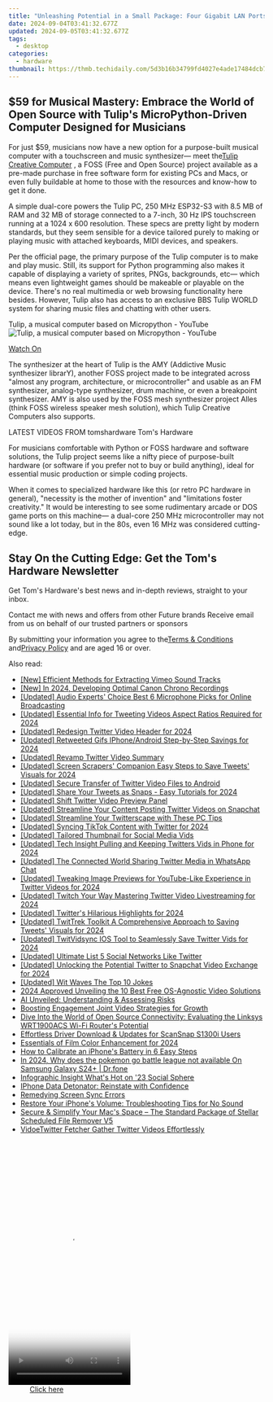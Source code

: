 ```yaml
---
title: "Unleashing Potential in a Small Package: Four Gigabit LAN Ports Complement the Intel Raptor CPU Inside Energy-Efficient MSI's MS-C90"
date: 2024-09-04T03:41:32.677Z
updated: 2024-09-05T03:41:32.677Z
tags:
  - desktop
categories:
  - hardware
thumbnail: https://thmb.techidaily.com/5d3b16b34799fd4027e4ade17484dcb7de0969abd15218a509c4db117b716df9.jpg
---
```


## $59 for Musical Mastery: Embrace the World of Open Source with Tulip's MicroPython-Driven Computer Designed for Musicians

For just $59, musicians now have a new option for a purpose-built musical computer with a touchscreen and music synthesizer— meet the[Tulip Creative Computer](https://tulip.computer/) , a FOSS (Free and Open Source) project available as a pre-made purchase in free software form for existing PCs and Macs, or even fully buildable at home to those with the resources and know-how to get it done.

 A simple dual-core powers the Tulip PC, 250 MHz ESP32-S3 with 8.5 MB of RAM and 32 MB of storage connected to a 7-inch, 30 Hz IPS touchscreen running at a 1024 x 600 resolution. These specs are pretty light by modern standards, but they seem sensible for a device tailored purely to making or playing music with attached keyboards, MIDI devices, and speakers.

 Per the official page, the primary purpose of the Tulip computer is to make and play music. Still, its support for Python programming also makes it capable of displaying a variety of sprites, PNGs, backgrounds, etc— which means even lightweight games should be makeable or playable on the device. There's no real multimedia or web browsing functionality here besides. However, Tulip also has access to an exclusive BBS Tulip WORLD system for sharing music files and chatting with other users.

 Tulip, a musical computer based on Micropython - YouTube ![Tulip, a musical computer based on Micropython - YouTube](https://img.youtube.com/vi/1lYFjQp7Xrw/maxresdefault.jpg)

[Watch On](https://youtu.be/1lYFjQp7Xrw)

 The synthesizer at the heart of Tulip is the AMY (Addictive Music synthesizer librarY), another FOSS project made to be integrated across "almost any program, architecture, or microcontroller" and usable as an FM synthesizer, analog-type synthesizer, drum machine, or even a breakpoint synthesizer. AMY is also used by the FOSS mesh synthesizer project Alles (think FOSS wireless speaker mesh solution), which Tulip Creative Computers also supports.

 LATEST VIDEOS FROM tomshardware Tom's Hardware

 For musicians comfortable with Python or FOSS hardware and software solutions, the Tulip project seems like a nifty piece of purpose-built hardware (or software if you prefer not to buy or build anything), ideal for essential music production or simple coding projects.

 When it comes to specialized hardware like this (or retro PC hardware in general), "necessity is the mother of invention" and "limitations foster creativity." It would be interesting to see some rudimentary arcade or DOS game ports on this machine— a dual-core 250 MHz microcontroller may not sound like a lot today, but in the 80s, even 16 MHz was considered cutting-edge.

## Stay On the Cutting Edge: Get the Tom's Hardware Newsletter

 Get Tom's Hardware's best news and in-depth reviews, straight to your inbox.

 Contact me with news and offers from other Future brands  Receive email from us on behalf of our trusted partners or sponsors

 By submitting your information you agree to the[Terms & Conditions](https://futureplc.com/terms-conditions/) and[Privacy Policy](https://futureplc.com/privacy-policy/) and are aged 16 or over.


<ins class="adsbygoogle"
     style="display:block"
     data-ad-format="autorelaxed"
     data-ad-client="ca-pub-7571918770474297"
     data-ad-slot="1223367746"></ins>



<ins class="adsbygoogle"
     style="display:block"
     data-ad-client="ca-pub-7571918770474297"
     data-ad-slot="8358498916"
     data-ad-format="auto"
     data-full-width-responsive="true"></ins>

<span class="atpl-alsoreadstyle">Also read:</span>
<div><ul>
<li><a href="https://vimeo-videos.techidaily.com/new-efficient-methods-for-extracting-vimeo-sound-tracks/"><u>[New] Efficient Methods for Extracting Vimeo Sound Tracks</u></a></li>
<li><a href="https://fox-http.techidaily.com/new-in-2024-developing-optimal-canon-chrono-recordings/"><u>[New] In 2024, Developing Optimal Canon Chrono Recordings</u></a></li>
<li><a href="https://extra-tips.techidaily.com/updated-audio-experts-choice-best-6-microphone-picks-for-online-broadcasting/"><u>[Updated] Audio Experts' Choice  Best 6 Microphone Picks for Online Broadcasting</u></a></li>
<li><a href="https://twitter-clips.techidaily.com/updated-essential-info-for-tweeting-videos-aspect-ratios-required-for-2024/"><u>[Updated] Essential Info for Tweeting Videos  Aspect Ratios Required for 2024</u></a></li>
<li><a href="https://twitter-videos.techidaily.com/updated-redesign-twitter-video-header-for-2024/"><u>[Updated] Redesign Twitter Video Header for 2024</u></a></li>
<li><a href="https://twitter-videos.techidaily.com/updated-retweeted-gifs-iphoneandroid-step-by-step-savings-for-2024/"><u>[Updated] Retweeted Gifs  IPhone/Android Step-by-Step Savings for 2024</u></a></li>
<li><a href="https://twitter-videos.techidaily.com/updated-revamp-twitter-video-summary/"><u>[Updated] Revamp Twitter Video Summary</u></a></li>
<li><a href="https://twitter-videos.techidaily.com/updated-screen-scrapers-companion-easy-steps-to-save-tweets-visuals-for-2024/"><u>[Updated] Screen Scrapers' Companion  Easy Steps to Save Tweets' Visuals for 2024</u></a></li>
<li><a href="https://twitter-videos.techidaily.com/updated-secure-transfer-of-twitter-video-files-to-android/"><u>[Updated] Secure Transfer of Twitter Video Files to Android</u></a></li>
<li><a href="https://twitter-videos.techidaily.com/updated-share-your-tweets-as-snaps-easy-tutorials-for-2024/"><u>[Updated] Share Your Tweets as Snaps - Easy Tutorials for 2024</u></a></li>
<li><a href="https://twitter-videos.techidaily.com/updated-shift-twitter-video-preview-panel/"><u>[Updated] Shift Twitter Video Preview Panel</u></a></li>
<li><a href="https://twitter-videos.techidaily.com/updated-streamline-your-content-posting-twitter-videos-on-snapchat/"><u>[Updated] Streamline Your Content  Posting Twitter Videos on Snapchat</u></a></li>
<li><a href="https://twitter-videos.techidaily.com/updated-streamline-your-twitterscape-with-these-pc-tips/"><u>[Updated] Streamline Your Twitterscape with These PC Tips</u></a></li>
<li><a href="https://twitter-videos.techidaily.com/updated-syncing-tiktok-content-with-twitter-for-2024/"><u>[Updated] Syncing TikTok Content with Twitter for 2024</u></a></li>
<li><a href="https://twitter-videos.techidaily.com/updated-tailored-thumbnail-for-social-media-vids/"><u>[Updated] Tailored Thumbnail for Social Media Vids</u></a></li>
<li><a href="https://twitter-videos.techidaily.com/updated-tech-insight-pulling-and-keeping-twitters-vids-in-phone-for-2024/"><u>[Updated] Tech Insight  Pulling and Keeping Twitters Vids in Phone for 2024</u></a></li>
<li><a href="https://twitter-videos.techidaily.com/updated-the-connected-world-sharing-twitter-media-in-whatsapp-chat/"><u>[Updated] The Connected World  Sharing Twitter Media in WhatsApp Chat</u></a></li>
<li><a href="https://twitter-videos.techidaily.com/updated-tweaking-image-previews-for-youtube-like-experience-in-twitter-videos-for-2024/"><u>[Updated] Tweaking Image Previews for YouTube-Like Experience in Twitter Videos for 2024</u></a></li>
<li><a href="https://twitter-videos.techidaily.com/updated-twitch-your-way-mastering-twitter-video-livestreaming-for-2024/"><u>[Updated] Twitch Your Way  Mastering Twitter Video Livestreaming for 2024</u></a></li>
<li><a href="https://twitter-videos.techidaily.com/updated-twitters-hilarious-highlights-for-2024/"><u>[Updated] Twitter's Hilarious Highlights for 2024</u></a></li>
<li><a href="https://twitter-videos.techidaily.com/updated-twittrek-toolkit-a-comprehensive-approach-to-saving-tweets-visuals-for-2024/"><u>[Updated] TwitTrek Toolkit  A Comprehensive Approach to Saving Tweets' Visuals for 2024</u></a></li>
<li><a href="https://twitter-videos.techidaily.com/updated-twitvidsync-ios-tool-to-seamlessly-save-twitter-vids-for-2024/"><u>[Updated] TwitVidsync  IOS Tool to Seamlessly Save Twitter Vids for 2024</u></a></li>
<li><a href="https://twitter-videos.techidaily.com/updated-ultimate-list-5-social-networks-like-twitter/"><u>[Updated] Ultimate List  5 Social Networks Like Twitter</u></a></li>
<li><a href="https://twitter-videos.techidaily.com/updated-unlocking-the-potential-twitter-to-snapchat-video-exchange-for-2024/"><u>[Updated] Unlocking the Potential  Twitter to Snapchat Video Exchange for 2024</u></a></li>
<li><a href="https://twitter-videos.techidaily.com/updated-wit-waves-the-top-10-jokes/"><u>[Updated] Wit Waves  The Top 10 Jokes</u></a></li>
<li><a href="https://vp-tips.techidaily.com/2024-approved-unveiling-the-10-best-free-os-agnostic-video-solutions/"><u>2024 Approved  Unveiling the 10 Best Free OS-Agnostic Video Solutions</u></a></li>
<li><a href="https://tech-hub.techidaily.com/ai-unveiled-understanding-and-assessing-risks/"><u>AI Unveiled: Understanding & Assessing Risks</u></a></li>
<li><a href="https://youtube-video-recordings.techidaily.com/boosting-engagement-joint-video-strategies-for-growth/"><u>Boosting Engagement  Joint Video Strategies for Growth</u></a></li>
<li><a href="https://twitter-videos.techidaily.com/dive-into-the-world-of-open-source-connectivity-evaluating-the-linksys-wrt1900acs-wi-fi-routers-potential/"><u>Dive Into the World of Open Source Connectivity: Evaluating the Linksys WRT1900ACS Wi-Fi Router's Potential</u></a></li>
<li><a href="https://win-amazing.techidaily.com/effortless-driver-download-and-updates-for-scansnap-s1300i-users/"><u>Effortless Driver Download & Updates for ScanSnap S1300i Users</u></a></li>
<li><a href="https://fox-direct.techidaily.com/essentials-of-film-color-enhancement-for-2024/"><u>Essentials of Film Color Enhancement for 2024</u></a></li>
<li><a href="https://twitter-videos.techidaily.com/how-to-calibrate-an-iphones-battery-in-6-easy-steps/"><u>How to Calibrate an iPhone's Battery in 6 Easy Steps</u></a></li>
<li><a href="https://change-location.techidaily.com/in-2024-why-does-the-pokemon-go-battle-league-not-available-on-samsung-galaxy-s24plus-drfone-by-drfone-virtual-android/"><u>In 2024, Why does the pokemon go battle league not available On Samsung Galaxy S24+ | Dr.fone</u></a></li>
<li><a href="https://youtube-clips.techidaily.com/infographic-insight-whats-hot-on-23-social-sphere/"><u>Infographic Insight  What's Hot on '23 Social Sphere</u></a></li>
<li><a href="https://twitter-videos.techidaily.com/iphone-data-detonator-reinstate-with-confidence/"><u>IPhone Data Detonator: Reinstate with Confidence</u></a></li>
<li><a href="https://twitter-videos.techidaily.com/remedying-screen-sync-errors/"><u>Remedying Screen Sync Errors</u></a></li>
<li><a href="https://fox-that.techidaily.com/restore-your-iphones-volume-troubleshooting-tips-for-no-sound/"><u>Restore Your iPhone's Volume: Troubleshooting Tips for No Sound</u></a></li>
<li><a href="https://twitter-videos.techidaily.com/secure-and-simplify-your-macs-space-the-standard-package-of-stellar-scheduled-file-remover-v5/"><u>Secure & Simplify Your Mac's Space – The Standard Package of Stellar Scheduled File Remover V5</u></a></li>
<li><a href="https://twitter-videos.techidaily.com/vidoetwitter-fetcher-gather-twitter-videos-effortlessly/"><u>VidoeTwitter Fetcher  Gather Twitter Videos Effortlessly</u></a></li>
</ul></div>

<!-- affiliate ads begin -->
<span id="1770526">
					<video width="240" height="480" style="cursor:pointer"
           poster="//a.impactradius-go.com/display-clicktoplayimage/1770526.png"
           onclick="if(!this.playClicked){this.play();this.setAttribute('controls',true);this.playClicked=true;}">
	   <source src="//a.impactradius-go.com/display-ad/20702-1770526">
	   <img src="//a.impactradius-go.com/display-clicktoplayimage/1770526.png" style="border: none; height: 100%; width: 100%; object-fit: contain">
	</video>
	<div style="width:150px;text-align:center"><a href="javascript:window.open(decodeURIComponent('https%3A%2F%2Ftokenmetrics.sjv.io%2Fc%2F5597632%2F1770526%2F20702'), '_blank');void(0);">Click here</a></div>
</span>
<img height="0" width="0" src="https://imp.pxf.io/i/5597632/1770526/20702" style="position:absolute;visibility:hidden;" border="0" />
<!-- affiliate ads end -->
